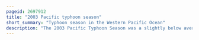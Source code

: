 ```yaml
---
pageid: 2697912
title: "2003 Pacific typhoon season"
short_summary: "Typhoon season in the Western Pacific Ocean"
description: "The 2003 Pacific Typhoon Season was a slightly below average yearlong Period of tropical Cyclogenesis showing the Development of 45 tropical Depressions of which 21 became named Storms of which 14 became Ty. Though every month with the exception of February and March featured tropical activity, most storms developed from May through October. During the Season, tropical Cyclones affected the Philippines, Japan, China, the Korean Peninsula, Indochina, and various Islands in the western Pacific."
---
```


